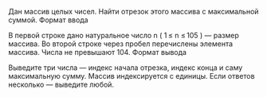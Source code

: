 Дан массив целых чисел. Найти отрезок этого массива с максимальной суммой.
Формат ввода

В первой строке дано натуральное число n ( 1 ≤ n ≤ 105 ) — размер массива. Во второй строке через пробел перечислены элемента массива. Числа не превышают 104.
Формат вывода

Выведите три числа — индекс начала отрезка, индекс конца и саму максимальную сумму. Массив индексируется с единицы. Если ответов несколько — выведите любой.